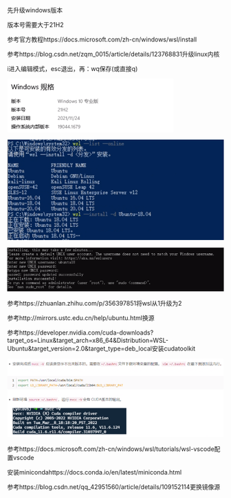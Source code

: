 先升级windows版本

版本号需要大于21H2

参考官方教程https://docs.microsoft.com/zh-cn/windows/wsl/install



参考https://blog.csdn.net/zqm_0015/article/details/123768831升级linux内核

i进入编辑模式，esc退出，再：wq保存(或直接q)

![image-20220420160446648](https://raw.githubusercontent.com/Mhhhaster/for_picgo/main/image-20220420160446648.png)

![image-20220420172327258](https://raw.githubusercontent.com/Mhhhaster/for_picgo/main/image-20220420172327258.png)

![image-20220420172416214](https://raw.githubusercontent.com/Mhhhaster/for_picgo/main/image-20220420172416214.png)



参考https://zhuanlan.zhihu.com/p/356397851将wsl从1升级为2

参考http://mirrors.ustc.edu.cn/help/ubuntu.html换源

参考https://developer.nvidia.com/cuda-downloads?target_os=Linux&target_arch=x86_64&Distribution=WSL-Ubuntu&target_version=2.0&target_type=deb_local安装cudatoolkit

![image-20220422103015888](https://raw.githubusercontent.com/Mhhhaster/for_picgo/main/image-20220422103015888.png)

参考https://docs.microsoft.com/zh-cn/windows/wsl/tutorials/wsl-vscode配置vscode

安装minicondahttps://docs.conda.io/en/latest/miniconda.html

参考https://blog.csdn.net/qq_42951560/article/details/109152114更换镜像源
